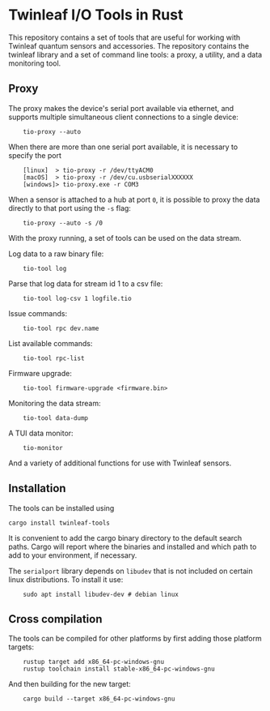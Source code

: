 # Twinleaf I/O Tools in Rust

This repository contains a set of tools that are useful for working with Twinleaf quantum sensors and accessories. The repository contains the twinleaf library and a set of command line tools: a proxy, a utility, and a data monitoring tool.


## Proxy

The proxy makes the device's serial port available via ethernet, and supports multiple simultaneous client connections to a single device:

		tio-proxy --auto

When there are more than one serial port available, it is necessary to specify the port

		[linux]  > tio-proxy -r /dev/ttyACM0
		[macOS]  > tio-proxy -r /dev/cu.usbserialXXXXXX
		[windows]> tio-proxy.exe -r COM3

When a sensor is attached to a hub at port `0`, it is possible to proxy the data directly to that port using the `-s` flag:

		tio-proxy --auto -s /0

With the proxy running, a set of tools can be used on the data stream. 

Log data to a raw binary file:

		tio-tool log

Parse that log data for stream id 1 to a csv file:

		tio-tool log-csv 1 logfile.tio

Issue commands:

		tio-tool rpc dev.name

List available commands:

		tio-tool rpc-list

Firmware upgrade:

		tio-tool firmware-upgrade <firmware.bin>

Monitoring the data stream:

		tio-tool data-dump

A TUI data monitor:

		tio-monitor

And a variety of additional functions for use with Twinleaf sensors.


## Installation

The tools can be installed using

	cargo install twinleaf-tools

It is convenient to add the cargo binary directory to the default search paths. Cargo will report where the binaries and installed and which path to add to your environment, if necessary.

The `serialport` library depends on `libudev` that is not included on certain linux distributions. To install it use:

		sudo apt install libudev-dev # debian linux

## Cross compilation 

The tools can be compiled for other platforms by first adding those platform targets:

		rustup target add x86_64-pc-windows-gnu
		rustup toolchain install stable-x86_64-pc-windows-gnu

And then building for the new target:

		cargo build --target x86_64-pc-windows-gnu

